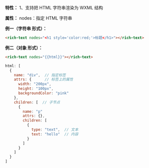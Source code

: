 **特性：**
  1、支持把 HTML 字符串渲染为 WXML 结构

**属性：**
  nodes：指定 HTML 字符串

**例一（字符串 形式）：**
  ```html
  <rich-text nodes="<h1 style='color:red;'>标题</h1>"></rich-text>
  ```

**例二（对象 形式）：**
  ```html
  <rich-text nodes="{{html}}"></rich-text>
  ```

  ```js
  html: [
    {
      name: "div",  // 指定标签
      attrs: {      // 标签上的属性
        width: "200px",
        height: "100px",
        backgroundColor: "pink"
      },
      children: [  // 子节点
        {
          name: "p"
          attrs: {},
          children: [
            {
              type: "text",  // 文本
              text: "hello"  // 内容
            }
          ]
        }
      ]
    }
  ]
  ```